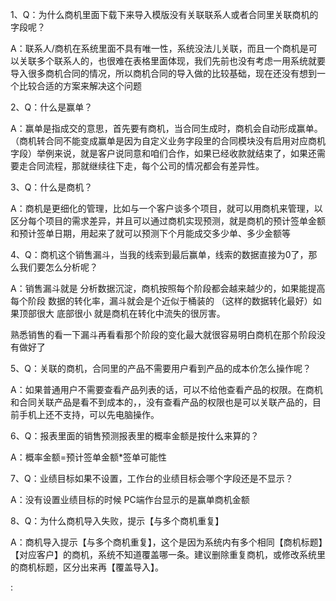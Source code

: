   
1、Q：为什么商机里面下载下来导入模版没有关联联系人或者合同里关联商机的字段呢？

A：联系人/商机在系统里面不具有唯一性，系统没法儿关联，而且一个商机是可以关联多个联系人的，也很难在表格里面体现，我们先前也没有考虑一用系统就要导入很多商机合同的情况，所以商机合同的导入做的比较基础，现在还没有想到一个比较合适的方案来解决这个问题

2、Q：什么是赢单？

A：赢单是指成交的意思，首先要有商机，当合同生成时，商机会自动形成赢单。（商机转合同不能变成赢单是因为自定义业务字段里的合同模块没有启用对应商机字段）举例来说，就是客户说同意和咱们合作，如果已经收款就结束了，如果还需要走合同流程，那就继续往下走，每个公司的情况都会有差异性。

3、Q：什么是商机？

A：商机是更细化的管理，比如与一个客户谈多个项目，就可以用商机来管理，以区分每个项目的需求差异，并且可以通过商机实现预测，就是商机的预计签单金额和预计签单日期，用起来了就可以预测下个月能成交多少单、多少金额等

4、Q：商机这个销售漏斗，当我的线索到最后赢单，线索的数据直接为0了，那么我们要怎么分析呢？

A：销售漏斗就是 分析数据沉淀，商机按照每个阶段都会越来越少的，如果能提高每个阶段 数据的转化率，漏斗就会是个近似于桶装的 （这样的数据转化最好）如果顶部很大 底部很小 就是商机在转化中流失的很厉害。

熟悉销售的看一下漏斗再看看那个阶段的变化最大就很容易明白商机在那个阶段没有做好了

5、Q：关联的商机，合同里的产品不需要用户看到产品的成本价怎么操作呢？

A：如果普通用户不需要查看产品列表的话，可以不给他查看产品的权限。在商机和合同关联产品是看不到成本的，，没有查看产品的权限也是可以关联产品的，目前手机上还不支持，可以先电脑操作。

6、Q：报表里面的销售预测报表里的概率金额是按什么来算的？

A：概率金额=预计签单金额\*签单可能性

7、Q：业绩目标如果不设置，工作台的业绩目标会哪个字段还是不显示？

A：没有设置业绩目标的时候 PC端作台显示的是赢单商机金额

8、Q：为什么商机导入失败，提示【与多个商机重复】

A：商机导入提示【与多个商机重复】，这个是因为系统内有多个相同【商机标题】【对应客户】的商机，系统不知道覆盖哪一条。建议删除重复商机，或修改系统里的商机标题，区分出来再【覆盖导入】。

:

